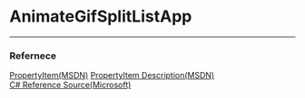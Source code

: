 # AnimateGifSplitListApp
----

### Refernece
[PropertyItem(MSDN)](https://msdn.microsoft.com/ko-kr/library/system.drawing.imaging.propertyitem.id(v=vs.110).aspx)  
[PropertyItem Description(MSDN)](https://msdn.microsoft.com/ko-kr/library/ms534414.aspx)  
[C# Reference Source(Microsoft)](https://referencesource.microsoft.com/#System.Drawing/commonui/System/Drawing/ImageInfo.cs,ae3a3cb3dadf4b87)
